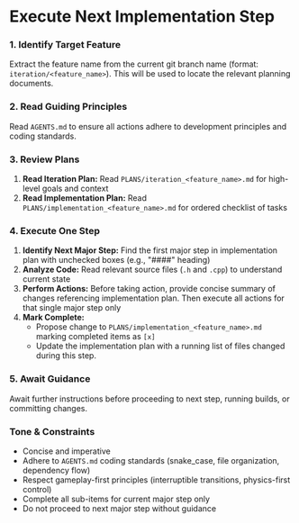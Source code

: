 # Execute Next Implementation Step

### 1. Identify Target Feature

Extract the feature name from the current git branch name (format: `iteration/<feature_name>`). This will be used to locate the relevant planning documents.

### 2. Read Guiding Principles

Read `AGENTS.md` to ensure all actions adhere to development principles and coding standards.

### 3. Review Plans

1.  **Read Iteration Plan:** Read `PLANS/iteration_<feature_name>.md` for high-level goals and context
2.  **Read Implementation Plan:** Read `PLANS/implementation_<feature_name>.md` for ordered checklist of tasks

### 4. Execute One Step

1.  **Identify Next Major Step:** Find the first major step in implementation plan with unchecked boxes (e.g., "####" heading)
2.  **Analyze Code:** Read relevant source files (`.h` and `.cpp`) to understand current state
3.  **Perform Actions:** Before taking action, provide concise summary of changes referencing implementation plan. Then execute all actions for that single major step only
4.  **Mark Complete:** 
    - Propose change to `PLANS/implementation_<feature_name>.md` marking completed items as `[x]`
    - Update the implementation plan with a running list of files changed during this step.

### 5. Await Guidance

Await further instructions before proceeding to next step, running builds, or committing changes.

### Tone & Constraints

-   Concise and imperative
-   Adhere to `AGENTS.md` coding standards (snake_case, file organization, dependency flow)
-   Respect gameplay-first principles (interruptible transitions, physics-first control)
-   Complete all sub-items for current major step only
-   Do not proceed to next major step without guidance
